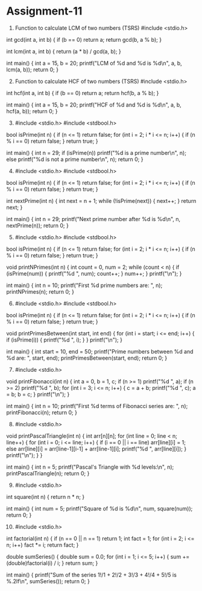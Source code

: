 # Assignment-11

1. Function to calculate LCM of two numbers (TSRS)
   #include <stdio.h>

int gcd(int a, int b) {
    if (b == 0)
        return a;
    return gcd(b, a % b);
}

int lcm(int a, int b) {
    return (a * b) / gcd(a, b);
}

int main() {
    int a = 15, b = 20;
    printf("LCM of %d and %d is %d\n", a, b, lcm(a, b));
    return 0;
}

2. Function to calculate HCF of two numbers (TSRS)
   #include <stdio.h>

int hcf(int a, int b) {
    if (b == 0)
        return a;
    return hcf(b, a % b);
}

int main() {
    int a = 15, b = 20;
    printf("HCF of %d and %d is %d\n", a, b, hcf(a, b));
    return 0;
}

3. #include <stdio.h>
#include <stdbool.h>

bool isPrime(int n) {
    if (n <= 1)
        return false;
    for (int i = 2; i * i <= n; i++) {
        if (n % i == 0)
            return false;
    }
    return true;
}

int main() {
    int n = 29;
    if (isPrime(n))
        printf("%d is a prime number\n", n);
    else
        printf("%d is not a prime number\n", n);
    return 0;
}

4. #include <stdio.h>
#include <stdbool.h>

bool isPrime(int n) {
    if (n <= 1)
        return false;
    for (int i = 2; i * i <= n; i++) {
        if (n % i == 0)
            return false;
    }
    return true;
}

int nextPrime(int n) {
    int next = n + 1;
    while (!isPrime(next)) {
        next++;
    }
    return next;
}

int main() {
    int n = 29;
    printf("Next prime number after %d is %d\n", n, nextPrime(n));
    return 0;
}

5. #include <stdio.h>
#include <stdbool.h>

bool isPrime(int n) {
    if (n <= 1)
        return false;
    for (int i = 2; i * i <= n; i++) {
        if (n % i == 0)
            return false;
    }
    return true;
}

void printNPrimes(int n) {
    int count = 0, num = 2;
    while (count < n) {
        if (isPrime(num)) {
            printf("%d ", num);
            count++;
        }
        num++;
    }
    printf("\n");
}

int main() {
    int n = 10;
    printf("First %d prime numbers are: ", n);
    printNPrimes(n);
    return 0;
}

6. #include <stdio.h>
#include <stdbool.h>

bool isPrime(int n) {
    if (n <= 1)
        return false;
    for (int i = 2; i * i <= n; i++) {
        if (n % i == 0)
            return false;
    }
    return true;
}

void printPrimesBetween(int start, int end) {
    for (int i = start; i <= end; i++) {
        if (isPrime(i)) {
            printf("%d ", i);
        }
    }
    printf("\n");
}

int main() {
    int start = 10, end = 50;
    printf("Prime numbers between %d and %d are: ", start, end);
    printPrimesBetween(start, end);
    return 0;
}

7. #include <stdio.h>

void printFibonacci(int n) {
    int a = 0, b = 1, c;
    if (n >= 1)
        printf("%d ", a);
    if (n >= 2)
        printf("%d ", b);
    for (int i = 3; i <= n; i++) {
        c = a + b;
        printf("%d ", c);
        a = b;
        b = c;
    }
    printf("\n");
}

int main() {
    int n = 10;
    printf("First %d terms of Fibonacci series are: ", n);
    printFibonacci(n);
    return 0;
}

8. #include <stdio.h>

void printPascalTriangle(int n) {
    int arr[n][n];
    for (int line = 0; line < n; line++) {
        for (int i = 0; i <= line; i++) {
            if (i == 0 || i == line)
                arr[line][i] = 1;
            else
                arr[line][i] = arr[line-1][i-1] + arr[line-1][i];
            printf("%d ", arr[line][i]);
        }
        printf("\n");
    }
}

int main() {
    int n = 5;
    printf("Pascal's Triangle with %d levels:\n", n);
    printPascalTriangle(n);
    return 0;
}

9. #include <stdio.h>

int square(int n) {
    return n * n;
}

int main() {
    int num = 5;
    printf("Square of %d is %d\n", num, square(num));
    return 0;
}

10. #include <stdio.h>

int factorial(int n) {
    if (n == 0 || n == 1)
        return 1;
    int fact = 1;
    for (int i = 2; i <= n; i++)
        fact *= i;
    return fact;
}

double sumSeries() {
    double sum = 0.0;
    for (int i = 1; i <= 5; i++) {
        sum += (double)factorial(i) / i;
    }
    return sum;
}

int main() {
    printf("Sum of the series 1!/1 + 2!/2 + 3!/3 + 4!/4 + 5!/5 is %.2lf\n", sumSeries());
    return 0;
}
